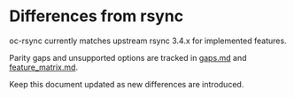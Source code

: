 # Differences from rsync

oc-rsync currently matches upstream rsync 3.4.x for implemented features.

Parity gaps and unsupported options are tracked in [gaps.md](gaps.md) and [feature_matrix.md](feature_matrix.md).

Keep this document updated as new differences are introduced.
